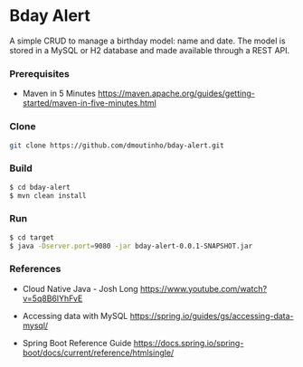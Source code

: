 # Bday Alert

A simple CRUD to manage a birthday model: name and date. The model is stored in a MySQL or H2 database and made available through a REST API.

### Prerequisites

- Maven in 5 Minutes
https://maven.apache.org/guides/getting-started/maven-in-five-minutes.html

### Clone

```sh
git clone https://github.com/dmoutinho/bday-alert.git
```

### Build

```sh
$ cd bday-alert
$ mvn clean install
```

### Run

```sh
$ cd target
$ java -Dserver.port=9080 -jar bday-alert-0.0.1-SNAPSHOT.jar
```

### References

- Cloud Native Java - Josh Long
https://www.youtube.com/watch?v=5q8B6lYhFvE

- Accessing data with MySQL
https://spring.io/guides/gs/accessing-data-mysql/

- Spring Boot Reference Guide
https://docs.spring.io/spring-boot/docs/current/reference/htmlsingle/
